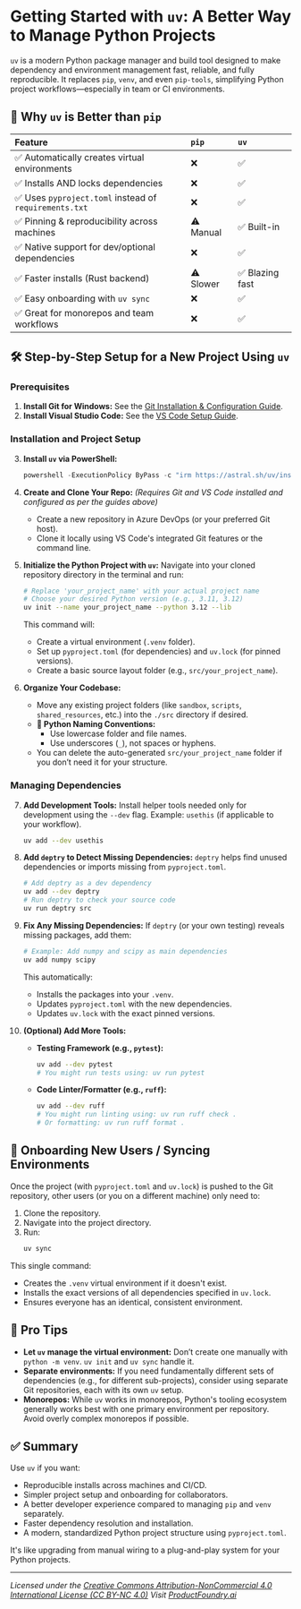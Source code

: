 # Getting Started with `uv`: A Better Way to Manage Python Projects

`uv` is a modern Python package manager and build tool designed to make dependency and environment management fast, reliable, and fully reproducible. It replaces `pip`, `venv`, and even `pip-tools`, simplifying Python project workflows—especially in team or CI environments.

## 🚀 Why `uv` is Better than `pip`

| Feature                                        | `pip`      | `uv`         |
| :--------------------------------------------- | :--------- | :----------- |
| ✅ Automatically creates virtual environments    | ❌         | ✅           |
| ✅ Installs AND locks dependencies             | ❌         | ✅           |
| ✅ Uses `pyproject.toml` instead of `requirements.txt` | ❌         | ✅           |
| ✅ Pinning & reproducibility across machines   | ⚠️ Manual  | ✅ Built-in  |
| ✅ Native support for dev/optional dependencies | ❌         | ✅           |
| ✅ Faster installs (Rust backend)              | ⚠️ Slower  | ✅ Blazing fast|
| ✅ Easy onboarding with `uv sync`              | ❌         | ✅           |
| ✅ Great for monorepos and team workflows      | ❌         | ✅           |

## 🛠️ Step-by-Step Setup for a New Project Using `uv`

### Prerequisites

1.  **Install Git for Windows:** See the [Git Installation & Configuration Guide](./Git-for-windows.md).
2.  **Install Visual Studio Code:** See the [VS Code Setup Guide](../foundational/VSCode.md).

### Installation and Project Setup

3.  **Install `uv` via PowerShell:**
    ```powershell
    powershell -ExecutionPolicy ByPass -c "irm https://astral.sh/uv/install.ps1 | iex"
    ```

4.  **Create and Clone Your Repo:**
    *(Requires Git and VS Code installed and configured as per the guides above)*
    - Create a new repository in Azure DevOps (or your preferred Git host).
    - Clone it locally using VS Code's integrated Git features or the command line.

5.  **Initialize the Python Project with `uv`:**
    Navigate into your cloned repository directory in the terminal and run:
    ```bash
    # Replace 'your_project_name' with your actual project name
    # Choose your desired Python version (e.g., 3.11, 3.12)
    uv init --name your_project_name --python 3.12 --lib
    ```
    This command will:
    - Create a virtual environment (`.venv` folder).
    - Set up `pyproject.toml` (for dependencies) and `uv.lock` (for pinned versions).
    - Create a basic source layout folder (e.g., `src/your_project_name`).

6.  **Organize Your Codebase:**
    - Move any existing project folders (like `sandbox`, `scripts`, `shared_resources`, etc.) into the `./src` directory if desired.
    - **📌 Python Naming Conventions:**
        - Use lowercase folder and file names.
        - Use underscores (`_`), not spaces or hyphens.
    - You can delete the auto-generated `src/your_project_name` folder if you don’t need it for your structure.

### Managing Dependencies

7.  **Add Development Tools:**
    Install helper tools needed only for development using the `--dev` flag. Example: `usethis` (if applicable to your workflow).
    ```bash
    uv add --dev usethis
    ```

8.  **Add `deptry` to Detect Missing Dependencies:**
    `deptry` helps find unused dependencies or imports missing from `pyproject.toml`.
    ```bash
    # Add deptry as a dev dependency
    uv add --dev deptry
    # Run deptry to check your source code
    uv run deptry src
    ```

9.  **Fix Any Missing Dependencies:**
    If `deptry` (or your own testing) reveals missing packages, add them:
    ```bash
    # Example: Add numpy and scipy as main dependencies
    uv add numpy scipy
    ```
    This automatically:
    - Installs the packages into your `.venv`.
    - Updates `pyproject.toml` with the new dependencies.
    - Updates `uv.lock` with the exact pinned versions.

10. **(Optional) Add More Tools:**
    - **Testing Framework (e.g., `pytest`):**
      ```bash
      uv add --dev pytest
      # You might run tests using: uv run pytest
      ```
    - **Code Linter/Formatter (e.g., `ruff`):**
      ```bash
      uv add --dev ruff
      # You might run linting using: uv run ruff check .
      # Or formatting: uv run ruff format .
      ```

## 👥 Onboarding New Users / Syncing Environments

Once the project (with `pyproject.toml` and `uv.lock`) is pushed to the Git repository, other users (or you on a different machine) only need to:

1.  Clone the repository.
2.  Navigate into the project directory.
3.  Run:
    ```bash
    uv sync
    ```
This single command:
- Creates the `.venv` virtual environment if it doesn't exist.
- Installs the exact versions of all dependencies specified in `uv.lock`.
- Ensures everyone has an identical, consistent environment.

## 🧠 Pro Tips

- **Let `uv` manage the virtual environment:** Don’t create one manually with `python -m venv`. `uv init` and `uv sync` handle it.
- **Separate environments:** If you need fundamentally different sets of dependencies (e.g., for different sub-projects), consider using separate Git repositories, each with its own `uv` setup.
- **Monorepos:** While `uv` works in monorepos, Python's tooling ecosystem generally works best with one primary environment per repository. Avoid overly complex monorepos if possible.

## ✅ Summary

Use `uv` if you want:
- Reproducible installs across machines and CI/CD.
- Simpler project setup and onboarding for collaborators.
- A better developer experience compared to managing `pip` and `venv` separately.
- Faster dependency resolution and installation.
- A modern, standardized Python project structure using `pyproject.toml`.

It's like upgrading from manual wiring to a plug-and-play system for your Python projects.

---
*Licensed under the [Creative Commons Attribution-NonCommercial 4.0 International License (CC BY-NC 4.0)](https://creativecommons.org/licenses/by-nc/4.0/)*
*Visit [ProductFoundry.ai](https://productfoundry.ai)*
